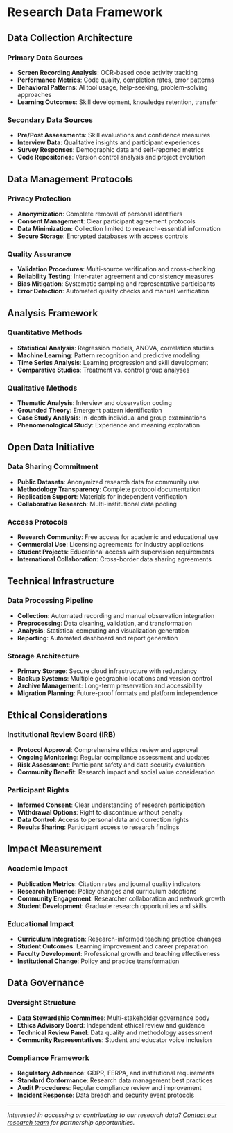 # Research Data Framework

## Data Collection Architecture

### Primary Data Sources
- **Screen Recording Analysis**: OCR-based code activity tracking
- **Performance Metrics**: Code quality, completion rates, error patterns
- **Behavioral Patterns**: AI tool usage, help-seeking, problem-solving approaches
- **Learning Outcomes**: Skill development, knowledge retention, transfer

### Secondary Data Sources
- **Pre/Post Assessments**: Skill evaluations and confidence measures
- **Interview Data**: Qualitative insights and participant experiences
- **Survey Responses**: Demographic data and self-reported metrics
- **Code Repositories**: Version control analysis and project evolution

## Data Management Protocols

### Privacy Protection
- **Anonymization**: Complete removal of personal identifiers
- **Consent Management**: Clear participant agreement protocols
- **Data Minimization**: Collection limited to research-essential information
- **Secure Storage**: Encrypted databases with access controls

### Quality Assurance
- **Validation Procedures**: Multi-source verification and cross-checking
- **Reliability Testing**: Inter-rater agreement and consistency measures
- **Bias Mitigation**: Systematic sampling and representative participants
- **Error Detection**: Automated quality checks and manual verification

## Analysis Framework

### Quantitative Methods
- **Statistical Analysis**: Regression models, ANOVA, correlation studies
- **Machine Learning**: Pattern recognition and predictive modeling
- **Time Series Analysis**: Learning progression and skill development
- **Comparative Studies**: Treatment vs. control group analyses

### Qualitative Methods
- **Thematic Analysis**: Interview and observation coding
- **Grounded Theory**: Emergent pattern identification
- **Case Study Analysis**: In-depth individual and group examinations
- **Phenomenological Study**: Experience and meaning exploration

## Open Data Initiative

### Data Sharing Commitment
- **Public Datasets**: Anonymized research data for community use
- **Methodology Transparency**: Complete protocol documentation
- **Replication Support**: Materials for independent verification
- **Collaborative Research**: Multi-institutional data pooling

### Access Protocols
- **Research Community**: Free access for academic and educational use
- **Commercial Use**: Licensing agreements for industry applications
- **Student Projects**: Educational access with supervision requirements
- **International Collaboration**: Cross-border data sharing agreements

## Technical Infrastructure

### Data Processing Pipeline
- **Collection**: Automated recording and manual observation integration
- **Preprocessing**: Data cleaning, validation, and transformation
- **Analysis**: Statistical computing and visualization generation
- **Reporting**: Automated dashboard and report generation

### Storage Architecture
- **Primary Storage**: Secure cloud infrastructure with redundancy
- **Backup Systems**: Multiple geographic locations and version control
- **Archive Management**: Long-term preservation and accessibility
- **Migration Planning**: Future-proof formats and platform independence

## Ethical Considerations

### Institutional Review Board (IRB)
- **Protocol Approval**: Comprehensive ethics review and approval
- **Ongoing Monitoring**: Regular compliance assessment and updates
- **Risk Assessment**: Participant safety and data security evaluation
- **Community Benefit**: Research impact and social value consideration

### Participant Rights
- **Informed Consent**: Clear understanding of research participation
- **Withdrawal Options**: Right to discontinue without penalty
- **Data Control**: Access to personal data and correction rights
- **Results Sharing**: Participant access to research findings

## Impact Measurement

### Academic Impact
- **Publication Metrics**: Citation rates and journal quality indicators
- **Research Influence**: Policy changes and curriculum adoptions
- **Community Engagement**: Researcher collaboration and network growth
- **Student Development**: Graduate research opportunities and skills

### Educational Impact
- **Curriculum Integration**: Research-informed teaching practice changes
- **Student Outcomes**: Learning improvement and career preparation
- **Faculty Development**: Professional growth and teaching effectiveness
- **Institutional Change**: Policy and practice transformation

## Data Governance

### Oversight Structure
- **Data Stewardship Committee**: Multi-stakeholder governance body
- **Ethics Advisory Board**: Independent ethical review and guidance
- **Technical Review Panel**: Data quality and methodology assessment
- **Community Representatives**: Student and educator voice inclusion

### Compliance Framework
- **Regulatory Adherence**: GDPR, FERPA, and institutional requirements
- **Standard Conformance**: Research data management best practices
- **Audit Procedures**: Regular compliance review and improvement
- **Incident Response**: Data breach and security event protocols

---

*Interested in accessing or contributing to our research data? [Contact our research team](/docs/researchers/collaboration) for partnership opportunities.*